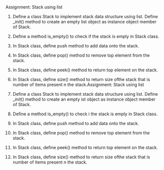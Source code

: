 
Assignment: Stack using list

1. Define a class Stack to implement stack data structure using list. Define __init_() method to create an empty list object as instance object member of Stack.

2. Define a method is_empty() to check if the stack is emply in Stack class.

3. In Stack class, define push method to add data onto the stack.

4. In Stack class, define pop() method to remove top element from the stack.

5. In Stack class, define peek() method to return top element on the stack.

6. In Stack class, define size() method to return size ofthe stack that is number of items present n the stack.Assignment: Stack using list

1. Define a class Stack to implement stack data structure using list. Define __init_() method to create an empty ist object as instance object member of Stack.

2. Define a method is_empty() to check i the stack is emply in Stack class.

3. In Stack class, define push method to add data onto the stack.

4. In Stack class, define pop() method to remove top element from the stack.

5. In Stack class, define peek() method to return top element on the stack.

6. In Stack class, define size() method to return size ofthe stack that is number of items present n the stack.